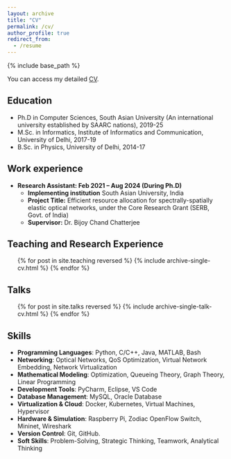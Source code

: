 ```yaml
---
layout: archive
title: "CV"
permalink: /cv/
author_profile: true
redirect_from:
  - /resume
---
```


{% include base_path %}

You can access my detailed [CV](https://github.com/Vinay25sep/Vinaykr/blob/master/files/Vinay_CV.pdf).


Education
------
* Ph.D in Computer Sciences,  South Asian University (An international university established by SAARC nations), 2019-25
* M.Sc. in Informatics, Institute of Informatics and Communication, University of Delhi, 2017-19
* B.Sc. in Physics, University of Delhi, 2014-17

Work experience
------
* **Research Assistant: Feb 2021 – Aug 2024 (During Ph.D)**  
  * **Implementing institution** South Asian University, India  
  * **Project Title:** Efficient resource allocation for spectrally-spatially elastic optical networks, under the Core Research Grant (SERB, Govt. of India)  
  * **Supervisor:** Dr. Bijoy Chand Chatterjee

  
Teaching and Research Experience
------
  <ul>{% for post in site.teaching reversed %}
    {% include archive-single-cv.html %}
  {% endfor %}</ul>

Talks
------
  <ul>{% for post in site.talks reversed %}
    {% include archive-single-talk-cv.html  %}
  {% endfor %}</ul>
  
  
Skills
------
* **Programming Languages**: Python, C/C++, Java, MATLAB, Bash
* **Networking**: Optical Networks, QoS Optimization, Virtual Network Embedding, Network Virtualization
* **Mathematical Modeling**: Optimization, Queueing Theory, Graph Theory, Linear Programming
* **Development Tools**: PyCharm, Eclipse, VS Code
* **Database Management**: MySQL, Oracle Database
* **Virtualization & Cloud**: Docker, Kubernetes, Virtual Machines, Hypervisor
* **Hardware & Simulation**: Raspberry Pi, Zodiac OpenFlow Switch, Mininet, Wireshark
* **Version Control**: Git, GitHub.
* **Soft Skills**: Problem-Solving, Strategic Thinking, Teamwork, Analytical Thinking

  

